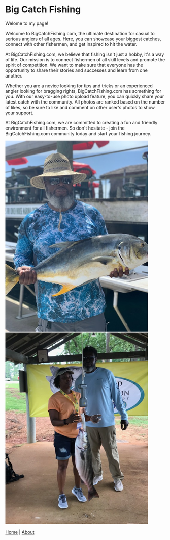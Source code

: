 # Big Catch Fishing
Welome to my page!


Welcome to BigCatchFishing.com, the ultimate destination for casual to serious anglers of all ages. Here, you can showcase your biggest catches, connect with other fishermen, and get inspired to hit the water. 

At BigCatchFishing.com, we believe that fishing isn't just a hobby, it's a way of life. Our mission is to connect fishermen of all skill levels and promote the spirit of competition. We want to make sure that everyone has the opportunity to share their stories and successes and learn from one another. 

Whether you are a novice looking for tips and tricks or an experienced angler looking for bragging rights, BigCatchFishing.com has something for you. With our easy-to-use photo upload feature, you can quickly share your latest catch with the community. All photos are ranked based on the number of likes, so be sure to like and comment on other user's photos to show your support. 

At BigCatchFishing.com, we are committed to creating a fun and friendly environment for all fishermen. So don't hesitate - join the BigCatchFishing.com community today and start your fishing journey.

<img src="IMG_2747.jpg" height="600">

<img src="IMG_2709.jpg" height="600">

<a href="index.html">Home</a> | <a href="about.html">About</a>
